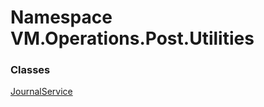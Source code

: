# Namespace VM.Operations.Post.Utilities

### Classes

 [JournalService](VM.Operations.Post.Utilities.JournalService.md)


